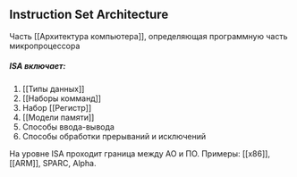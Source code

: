 ## Instruction Set Architecture
Часть [[Архитектура компьютера]], определяющая программную часть микропроцессора
##### ISA включает:
1) [[Типы данных]]
2) [[Наборы комманд]]
3) Набор [[Регистр]]
4) [[Модели памяти]]
5) Способы ввода-вывода
6) Способы обработки прерываний и исключений

На уровне ISA проходит граница между АО и ПО.
Примеры: [[x86]], [[ARM]], SPARC, Alpha.